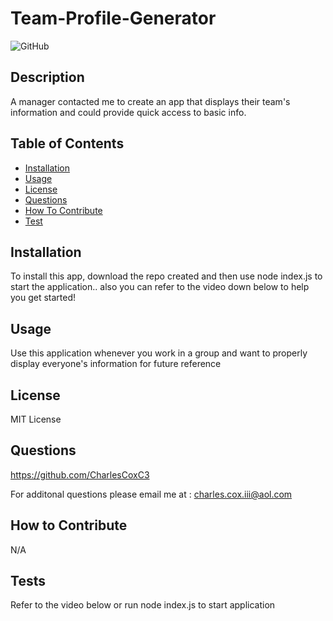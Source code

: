 # Team-Profile-Generator

![GitHub](https://img.shields.io/github/license/CharlesCoxC3/Team-Profile-Generator)

## Description

A manager contacted me to create an app that displays their team's information and could provide quick access to basic info.

## Table of Contents

- [Installation](#installation)
- [Usage](#usage)
- [License](#license)
- [Questions](#questions)
- [How To Contribute](#contributions)
- [Test](#tests)

## Installation

To install this app, download the repo created and then use node index.js to start the application.. also you can refer to the video down below to help you get started!

## Usage

Use this application whenever you work in a group and want to properly display everyone's information for future reference

## License

MIT License

## Questions

https://github.com/CharlesCoxC3

For additonal questions please email me at : charles.cox.iii@aol.com

## How to Contribute

N/A

## Tests

Refer to the video below or run node index.js to start application